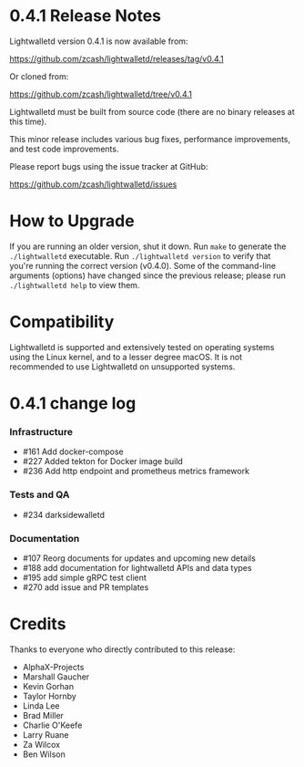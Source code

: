 0.4.1 Release Notes
===============================

Lightwalletd version 0.4.1 is now available from:

  <https://github.com/zcash/lightwalletd/releases/tag/v0.4.1>

Or cloned from:

  <https://github.com/zcash/lightwalletd/tree/v0.4.1>

Lightwalletd must be built from source code (there are no binary releases
at this time).

This minor release includes various bug fixes, performance
improvements, and test code improvements.

Please report bugs using the issue tracker at GitHub:

  <https://github.com/zcash/lightwalletd/issues>

How to Upgrade
==============

If you are running an older version, shut it down. Run `make` to generate
the `./lightwalletd` executable. Run `./lightwalletd version` to verify
that you're running the correct version (v0.4.0). Some of the command-line
arguments (options) have changed since the previous release; please
run `./lightwalletd help` to view them.

Compatibility
==============

Lightwalletd is supported and extensively tested on operating systems using
the Linux kernel, and to a lesser degree macOS. It is not recommended
to use Lightwalletd on unsupported systems.

0.4.1 change log
=================

### Infrastructure
- #161 Add docker-compose
- #227 Added tekton for Docker image build
- #236 Add http endpoint and prometheus metrics framework

### Tests and QA
- #234 darksidewalletd

### Documentation
- #107 Reorg documents for updates and upcoming new details
- #188 add documentation for lightwalletd APIs and data types
- #195 add simple gRPC test client
- #270 add issue and PR templates

Credits
=======

Thanks to everyone who directly contributed to this release:

- AlphaX-Projects
- Marshall Gaucher
- Kevin Gorhan
- Taylor Hornby
- Linda Lee
- Brad Miller
- Charlie O'Keefe
- Larry Ruane
- Za Wilcox
- Ben Wilson
